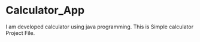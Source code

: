 # Calculator_App
I am developed  calculator using java programming. This is Simple calculator Project File.
